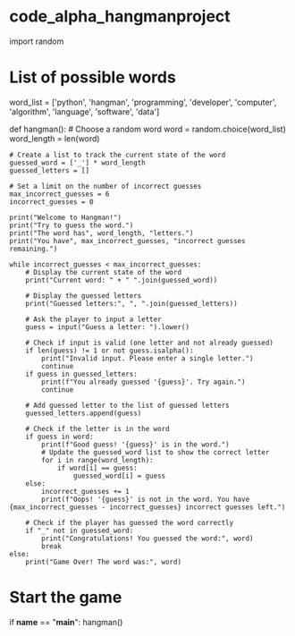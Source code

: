 # code_alpha_hangmanproject
import random

# List of possible words
word_list = ['python', 'hangman', 'programming', 'developer', 'computer', 'algorithm', 'language', 'software', 'data']

def hangman():
    # Choose a random word
    word = random.choice(word_list)
    word_length = len(word)
    
    # Create a list to track the current state of the word
    guessed_word = ['_'] * word_length
    guessed_letters = []
    
    # Set a limit on the number of incorrect guesses
    max_incorrect_guesses = 6
    incorrect_guesses = 0
    
    print("Welcome to Hangman!")
    print("Try to guess the word.")
    print("The word has", word_length, "letters.")
    print("You have", max_incorrect_guesses, "incorrect guesses remaining.")
    
    while incorrect_guesses < max_incorrect_guesses:
        # Display the current state of the word
        print("Current word: " + " ".join(guessed_word))
        
        # Display the guessed letters
        print("Guessed letters:", ", ".join(guessed_letters))
        
        # Ask the player to input a letter
        guess = input("Guess a letter: ").lower()
        
        # Check if input is valid (one letter and not already guessed)
        if len(guess) != 1 or not guess.isalpha():
            print("Invalid input. Please enter a single letter.")
            continue
        if guess in guessed_letters:
            print(f"You already guessed '{guess}'. Try again.")
            continue
        
        # Add guessed letter to the list of guessed letters
        guessed_letters.append(guess)
        
        # Check if the letter is in the word
        if guess in word:
            print(f"Good guess! '{guess}' is in the word.")
            # Update the guessed_word list to show the correct letter
            for i in range(word_length):
                if word[i] == guess:
                    guessed_word[i] = guess
        else:
            incorrect_guesses += 1
            print(f"Oops! '{guess}' is not in the word. You have {max_incorrect_guesses - incorrect_guesses} incorrect guesses left.")
        
        # Check if the player has guessed the word correctly
        if "_" not in guessed_word:
            print("Congratulations! You guessed the word:", word)
            break
    else:
        print("Game Over! The word was:", word)

# Start the game
if __name__ == "__main__":
    hangman()
